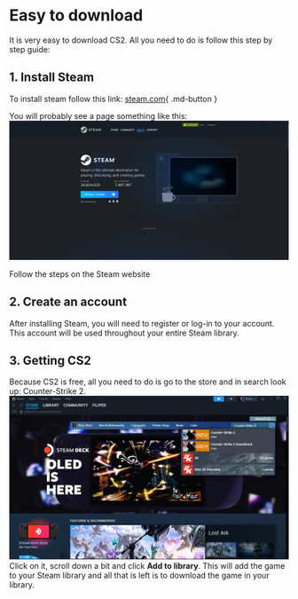 # Easy to download
It is very easy to download CS2. All you need to do is follow this step by step guide:

## 1. Install Steam
To install steam follow this link: [steam.com](https://store.steampowered.com/about/){ .md-button }

You will probably see a page something like this:
![](steamscreen.png)

Follow the steps on the Steam website

## 2. Create an account
After installing Steam, you will need to register or log-in to your account. This account will be used throughout your entire Steam library.

## 3. Getting CS2
Because CS2 is free, all you need to do is go to the store and in search look up: Counter-Strike 2. 
![](storesteam.png)
Click on it, scroll down a bit and click **Add to library**. 
This will add the game to your Steam library and all that is left is to download the game in your library.

